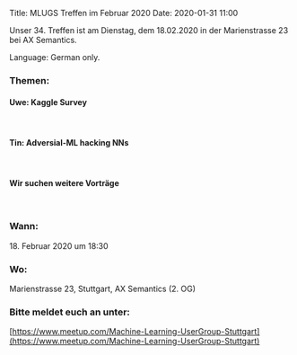 Title: MLUGS Treffen im Februar 2020
Date: 2020-01-31 11:00

Unser 34. Treffen ist am Dienstag, dem 18.02.2020 in der Marienstrasse 23 bei AX Semantics.

Language: German only.

### Themen:

#### Uwe: Kaggle Survey

&nbsp;

#### Tin: Adversial-ML hacking NNs

&nbsp;

#### Wir suchen weitere Vorträge

&nbsp;

### Wann:

<p>18. Februar 2020 um 18:30</p>  

### Wo:

Marienstrasse 23, Stuttgart, AX Semantics (2. OG)

### Bitte meldet euch an unter:
[https://www.meetup.com/Machine-Learning-UserGroup-Stuttgart](https://www.meetup.com/Machine-Learning-UserGroup-Stuttgart)
